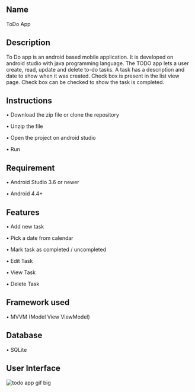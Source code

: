 ## Name

ToDo App

## Description

To Do app is an android based mobile application. It is developed on android studio with java programming language.
The TODO app lets a user create, read, update and delete to-do tasks. A task has a description and date to show when it was created. 
Check box is present in the list view page. Check box can be checked to show the task is completed. 


## Instructions


•	Download the zip file or clone the repository

•	Unzip the file

•	Open the project on android studio

•	Run


## Requirement 

•	Android Studio 3.6 or newer

•	Android 4.4+


## Features

•	Add new task

•	Pick a date from calendar

•	Mark task as completed / uncompleted

•	Edit Task

•	View Task

•	Delete Task 



## Framework used
•	MVVM (Model View ViewModel)


## Database
•	SQLite


## User Interface
 
![todo app gif big](https://user-images.githubusercontent.com/46137894/57951872-1ecf1600-790b-11e9-8599-2f4746d7657a.gif)








